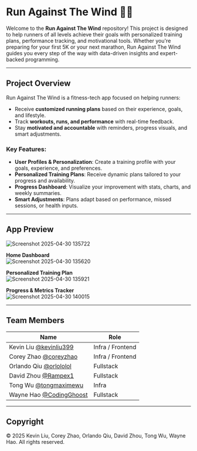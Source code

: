 # Run Against The Wind 🏃‍♂️

Welcome to the **Run Against The Wind** repository! This project is designed to help runners of all levels achieve their goals with personalized training plans, performance tracking, and motivational tools. Whether you're preparing for your first 5K or your next marathon, Run Against The Wind guides you every step of the way with data-driven insights and expert-backed programming.

---

## Project Overview

Run Against The Wind is a fitness-tech app focused on helping runners:

- Receive **customized running plans** based on their experience, goals, and lifestyle.
- Track **workouts, runs, and performance** with real-time feedback.
- Stay **motivated and accountable** with reminders, progress visuals, and smart adjustments.

### Key Features:

- **User Profiles & Personalization**: Create a training profile with your goals, experience, and preferences.
- **Personalized Training Plans**: Receive dynamic plans tailored to your progress and availability.
- **Progress Dashboard**: Visualize your improvement with stats, charts, and weekly summaries.
- **Smart Adjustments**: Plans adapt based on performance, missed sessions, or health inputs.

---

## App Preview
![Screenshot 2025-04-30 135722](https://github.com/user-attachments/assets/f86581ab-9da4-4716-986d-df1ad711cd1a)

**Home Dashboard**  
![Screenshot 2025-04-30 135620](https://github.com/user-attachments/assets/8acd4ac6-3ffb-44e2-8ced-20ee5abe1bf9)

**Personalized Training Plan**  
![Screenshot 2025-04-30 135921](https://github.com/user-attachments/assets/7daa7558-804d-45dc-8245-6a6e1fc992ae)

**Progress & Metrics Tracker**  
![Screenshot 2025-04-30 140015](https://github.com/user-attachments/assets/eb62f5bf-eb89-4298-8790-4d1479016fd0)

---

## Team Members

| Name                                                       | Role                           |
|------------------------------------------------------------|--------------------------------|
| Kevin Liu [@kevinliu399](https://github.com/kevinliu399)   | Infra / Frontend               |
| Corey Zhao [@coreyzhao](https://github.com/coreyzhao)      | Infra / Frontend               |
| Orlando Qiu [@orlololol](https://github.com/orlololol)     | Fullstack                      |
| David Zhou [@Rampex1](https://github.com/Rampex1)          | Fullstack                      |
| Tong Wu [@tongmaximewu](https://github.com/tongmaximewu)   | Infra                          |
| Wayne Hao [@CodingGhoost](https://github.com/codingghoost) | Fullstack                      |

---

## Copyright

© 2025 Kevin Liu, Corey Zhao, Orlando Qiu, David Zhou, Tong Wu, Wayne Hao. All rights reserved.
